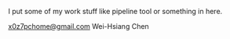 I put some of my work stuff like pipeline tool or something in here.


x0z7pchome@gmail.com
Wei-Hsiang Chen
